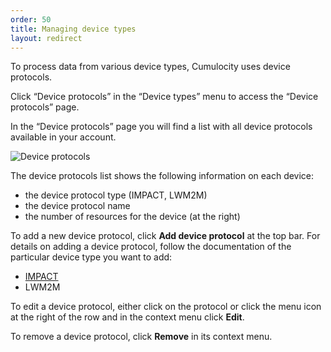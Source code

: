 ```yaml
---
order: 50
title: Managing device types
layout: redirect
---
```



To process data from various device types, Cumulocity uses device protocols.

Click “Device protocols” in the “Device types” menu to access the “Device protocols” page.

In the “Device protocols”  page you will find a list with all device protocols available in your account.

<img src="/guides/images/users-guide/DeviceManagement/DevMgmt_DeviceProtocols.png" alt="Device protocols" style="max-width: 100%">

The device protocols list shows the following information on each device:

* the device protocol type (IMPACT, LWM2M)
* the device protocol name 
* the number of resources for the device (at the right)

To add a new device protocol, click **Add device protocol** at the top bar. For details on adding a device protocol, follow the documentation of the particular device type you want to add:

* [IMPACT](/guides/users-guide/optional-services/nokia-impact)
* LWM2M

To edit a device protocol, either click on the protocol or click the menu icon at the right of the row and in the context menu click **Edit**. 

To remove a device protocol, click **Remove** in its context menu.
